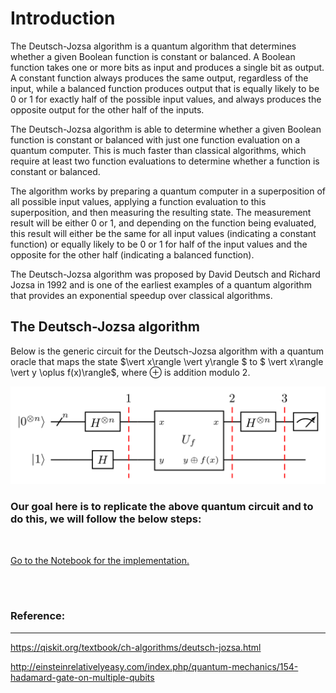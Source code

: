 # Introduction <a id='introduction'></a>

The Deutsch-Jozsa algorithm is a quantum algorithm that determines whether a given Boolean function is constant or balanced. A Boolean function takes one or more bits as input and produces a single bit as output. A constant function always produces the same output, regardless of the input, while a balanced function produces output that is equally likely to be 0 or 1 for exactly half of the possible input values, and always produces the opposite output for the other half of the inputs.

The Deutsch-Jozsa algorithm is able to determine whether a given Boolean function is constant or balanced with just one function evaluation on a quantum computer. This is much faster than classical algorithms, which require at least two function evaluations to determine whether a function is constant or balanced.

The algorithm works by preparing a quantum computer in a superposition of all possible input values, applying a function evaluation to this superposition, and then measuring the resulting state. The measurement result will be either 0 or 1, and depending on the function being evaluated, this result will either be the same for all input values (indicating a constant function) or equally likely to be 0 or 1 for half of the input values and the opposite for the other half (indicating a balanced function).

The Deutsch-Jozsa algorithm was proposed by David Deutsch and Richard Jozsa in 1992 and is one of the earliest examples of a quantum algorithm that provides an exponential speedup over classical algorithms.

## The Deutsch-Jozsa algorithm <a id='quantum-solution'> </a>

Below is the generic circuit for the Deutsch-Jozsa algorithm with a quantum oracle that maps the state $\vert x\rangle \vert y\rangle $ to $ \vert x\rangle \vert y \oplus f(x)\rangle$, where $\oplus$ is addition modulo $2$.

![deutsch_steps.png](deutsch_steps.png)

### Our goal here is to replicate the above quantum circuit and to do this, we will follow the below steps:

</br>

[Go to the Notebook for the implementation.](https://github.com/Austinuc/Quantum-Algorithms/blob/main/Deutsch-Jozsa-algorithm/Deutsch_jozsa_algorithm.ipynb)

</br></br>

### Reference:

---

https://qiskit.org/textbook/ch-algorithms/deutsch-jozsa.html

http://einsteinrelativelyeasy.com/index.php/quantum-mechanics/154-hadamard-gate-on-multiple-qubits
